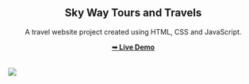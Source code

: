 <h2 align="center">Sky Way Tours and Travels</h2>
<div align="center">
<p>A travel website project created using HTML, CSS and JavaScript.</p>
<a href="https://shameemkoroth.github.io/skyway" target="_blank"><strong>➥ Live Demo</strong></a>
</div> <br/><br/>
<img src="https://github.com/skyway/blob/main/readme%20images/readme-image.jpg"></img>

